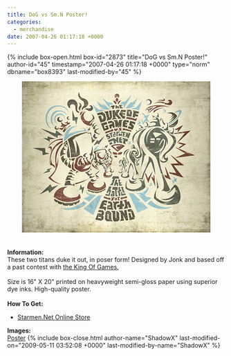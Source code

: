 ```yaml
---
title: DoG vs Sm.N Poster!
categories:
  - merchandise
date: 2007-04-26 01:17:18 +0000
---
```

{% include box-open.html box-id="2873" title="DoG vs Sm.N Poster!" author-id="45" timestamp="2007-04-26 01:17:18 +0000" type="norm" dbname="box8393" last-modified-by="45" %}
	<center>
	<img src="/merchandise/images/smn_dogsmn_title.png" border="0" alt="DoG vs Sm.N Poster!" />
	</center>
	<br /><br />
	<b>Information:</b>
	<br />
	These two titans duke it out, in poser form! Designed by Jonk and based off a past contest with 
	<a href="http://www.the-king-of-games.com/english/shop/index.php">the King Of Games.</a>
	<br /><br />
	Size is 16" X 20" printed on heavyweight semi-gloss paper using superior dye inks. High-quality poster. 
	<br /><br />
	<b>How To Get:</b>
	<br />
	<ul>
	<li><a href="http://www.cafepress.com/starmen.126730448">Starmen.Net Online Store</a></li>
	</ul>
	<b>Images:</b> 
	<br />
	<a href="/merchandise/images/smn_dogsmn_poster.png">Poster</a>
{% include box-close.html author-name="ShadowX" last-modified-on="2009-05-11 03:52:08 +0000" last-modified-by-name="ShadowX" %}

